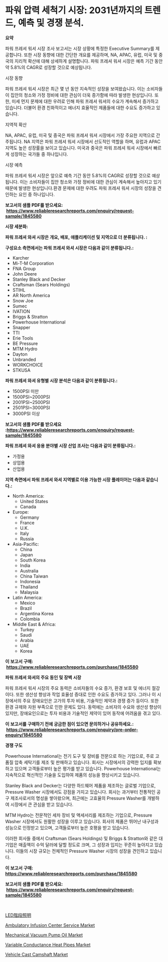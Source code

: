 <p><h1>파워 압력 세척기 시장: 2031년까지의 트렌드, 예측 및 경쟁 분석.</h1></p><p><strong>요약</strong></p>
<p><p>파워 프레셔 워셔 시장 조사 보고서는 시장 상황에 특정한 Executive Summary를 제공합니다. 또한 시장 동향에 대한 간단한 개요를 제공하며, NA, APAC, 유럽, 미국 및 중국의 지리적 확산에 대해 상세하게 설명합니다. 파워 프레셔 워셔 시장은 예측 기간 동안 약 5.8%의 CAGR로 성장할 것으로 예상됩니다.</p><p>시장 동향</p><p>파워 프레셔 워셔 시장은 최근 몇 년 동안 지속적인 성장을 보여왔습니다. 이는 소비자들이 집안의 청소와 가정 정비에 대한 관심이 더욱 증가함에 따라 발생한 현상입니다. 또한, 미세 먼지 문제에 대한 우려로 인해 파워 프레셔 워셔의 수요가 계속해서 증가하고 있습니다. 더불어 환경 친화적이고 에너지 효율적인 제품들에 대한 수요도 증가하고 있습니다.</p><p>지역적 확산</p><p>NA, APAC, 유럽, 미국 및 중국은 파워 프레셔 워셔 시장에서 가장 주요한 지역으로 간주됩니다. NA 지역은 파워 프레셔 워셔 시장에서 선도적인 역할을 하며, 유럽과 APAC 지역도 높은 성장률을 보이고 있습니다. 미국과 중국은 파워 프레셔 워셔 시장에서 빠르게 성장하는 국가들 중 하나입니다.</p><p>시장 예측</p><p>파워 프레셔 워셔 시장은 앞으로 예측 기간 동안 5.8%의 CAGR로 성장할 것으로 예상됩니다. 이는 소비자들이 집안 청소와 가정 정비에 대한 관심이 계속해서 높아지고 있기 때문에 발생한 현상입니다.환경 문제에 대한 우려도 파워 프레셔 워셔 시장의 성장을 견인하는 요인 중 하나입니다.</p></p>
<p><strong>보고서의 샘플 PDF를 받으세요: &nbsp;<a href="https://www.reliableresearchreports.com/enquiry/request-sample/1845580">https://www.reliableresearchreports.com/enquiry/request-sample/1845580</a></strong></p>
<p><strong>시장 세분화:</strong></p>
<p><strong> 파워 프레셔 와셔 시장은 개요, 배포, 애플리케이션 및 지역으로 더 분류됩니다. :</strong></p>
<p><strong>구성요소 측면에서는 파워 프레셔 와셔 시장은 다음과 같이 분류됩니다.:</strong></p>
<p><ul><li>Karcher</li><li>Mi-T-M Corporation</li><li>FNA Group</li><li>John Deere</li><li>Stanley Black and Decker</li><li>Craftsman (Sears Holdings)</li><li>STIHL</li><li>AR North America</li><li>Snow Joe</li><li>Sumec</li><li>IVATION</li><li>Briggs & Stratton</li><li>Powerhouse International</li><li>Snapper</li><li>TTI</li><li>Erie Tools</li><li>BE Pressure</li><li>MTM Hydro</li><li>Dayton</li><li>Unbranded</li><li>WORKCHOICE</li><li>STKUSA</li></ul></p>
<p><strong> 파워 프레셔 와셔 유형별 시장 분석은 다음과 같이 분류됩니다.:</strong></p>
<p><ul><li>1500PSI 미만</li><li>1500PSI~2000PSI</li><li>2001PSI~2500PSI</li><li>2501PSI~3000PSI</li><li>3000PSI 이상</li></ul></p>
<p><strong>보고서의 샘플 PDF를 받으세요 :<a href="https://www.reliableresearchreports.com/enquiry/request-sample/1845580">https://www.reliableresearchreports.com/enquiry/request-sample/1845580</a></strong></p>
<p><strong> 파워 프레셔 와셔 응용 분야별 시장 산업 조사는 다음과 같이 분류됩니다.:</strong></p>
<p><ul><li>가정용</li><li>상업용</li><li>산업용</li></ul></p>
<p><strong>지역 측면에서 파워 프레셔 와셔 지역별로 이용 가능한 시장 플레이어는 다음과 같습니다.:</strong></p>
<p><ul>
    <li>
        North America:
        <ul>
            <li>United States</li>
            <li>Canada</li>
        </ul>
    </li>
    <li>
        Europe:
        <ul>
            <li>Germany</li>
            <li>France</li>
            <li>U.K.</li>
            <li>Italy</li>
            <li>Russia</li>
        </ul>
    </li>
    <li>
        Asia-Pacific:
        <ul>
            <li>China</li>
            <li>Japan</li>
            <li>South Korea</li>
            <li>India</li>
            <li>Australia</li>
            <li>China Taiwan</li>
            <li>Indonesia</li>
            <li>Thailand</li>
            <li>Malaysia</li>
        </ul>
    </li>
    <li>
        Latin America:
        <ul>
            <li>Mexico</li>
            <li>Brazil</li>
            <li>Argentina Korea</li>
            <li>Colombia</li>
        </ul>
    </li>
    <li>
        Middle East & Africa:
        <ul>
            <li>Turkey</li>
            <li>Saudi</li>
            <li>Arabia</li>
            <li>UAE</li>
            <li>Korea</li>
        </ul>
    </li>
    </ul></p>
<p><strong>이 보고서 구매: &nbsp;<a href="https://www.reliableresearchreports.com/purchase/1845580">https://www.reliableresearchreports.com/purchase/1845580</a></strong></p>
<p><strong>파워 프레셔 와셔의 주요 동인 및 장벽 시장</strong></p>
<p><p>파워 프레셔 워셔 시장의 주요 동력은 소비자들의 수요 증가, 환경 보호 및 에너지 절강이다. 또한 생산성 향상과 작업 효율성 증대로 인한 수요도 증가하고 있다. 그러나 이 시장에서의 주요 장애요인은 고가의 투자 비용, 기술적인 제약과 경쟁 증가 등이다. 또한 환경 규제와 자원 부족으로 인한 문제도 있다. 동력에는 소비자의 수요와 생산성 향상이 있지만, 장애요인으로는 투자 비용과 기술적인 제약이 있어 동작에 어려움을 겪고 있다.</p></p>
<p><strong>이 보고서를 구매하기 전에 궁금한 점이 있으면 문의하거나 공유하세요.: &nbsp;<a href="https://www.reliableresearchreports.com/enquiry/pre-order-enquiry/1845580">https://www.reliableresearchreports.com/enquiry/pre-order-enquiry/1845580</a></strong></p>
<p><strong>경쟁 구도</strong></p>
<p><p>Powerhouse International는 전기 도구 및 장비를 전문으로 하는 기업으로, 주로 고품질 압축 세탁기를 제조 및 판매하고 있습니다. 회사는 시장에서의 강력한 입지를 확보하고 있으며 고객들로부터 높은 평가를 받고 있습니다. Powerhouse International는 지속적으로 혁신적인 기술을 도입하여 제품의 성능을 향상시키고 있습니다.</p><p>Stanley Black and Decker는 다양한 하드웨어 제품을 제조하는 글로벌 기업으로, Pressure Washer 시장에서도 강점을 가지고 있습니다. 회사는 과거부터 전통적인 공구 제조사로서의 명성을 쌓아왔으며, 최근에는 고효율의 Pressure Washer를 개발하여 시장에서 큰 관심을 받고 있습니다.</p><p>MTM Hydro는 전문적인 세차 장비 및 액세서리를 제조하는 기업으로, Pressure Washer 시장에서도 원활한 성장을 이루고 있습니다. 회사의 제품은 뛰어난 내구성과 성능으로 인정받고 있으며, 고객들로부터 높은 호평을 받고 있습니다.</p><p>이러한 회사들 중에서 Craftsman (Sears Holdings) 및 Briggs & Stratton와 같은 대기업은 매출액이 수억 달러에 달할 정도로 크며, 그 성장과 입지는 꾸준히 높아지고 있습니다. 이들의 시장 규모는 전체적인 Pressure Washer 시장의 성장을 견인하고 있습니다.</p></p>
<p><strong>이 보고서 구매: &nbsp; <a href="https://www.reliableresearchreports.com/purchase/1845580">https://www.reliableresearchreports.com/purchase/1845580</a></strong></p>
<p><strong>보고서의 샘플 PDF를 받으세요: &nbsp;<a href="https://www.reliableresearchreports.com/enquiry/request-sample/1845580">https://www.reliableresearchreports.com/enquiry/request-sample/1845580</a></strong><strong></strong></p>
<p>&nbsp;</p>
<p><p><a href="https://github.com/vhemk0794148/Market-Research-Report-List-1/blob/main/4386721190741.md">LED階段照明</a></p><p><a href="https://issuu.com/reportprime-2/docs/ambulatory-infusion-center-service-market-size-203">Ambulatory Infusion Center Service Market</a></p><p><a href="https://github.com/joannesouthgate/Market-Research-Report-List-2/blob/main/mechanical-vacuum-pump-oil-market.md">Mechanical Vacuum Pump Oil Market</a></p><p><a href="https://silk-columnist-571.notion.site/Variable-Conductance-Heat-Pipes-Market-Size-Market-Trends-and-Growth-Outlook-forecasted-for-period-d4bb23a92081411e922f2d942c349551">Variable Conductance Heat Pipes Market</a></p><p><a href="https://issuu.com/reportprime-2/docs/vehicle-cast-camshaft-market-size-2030.pptx">Vehicle Cast Camshaft Market</a></p></p>